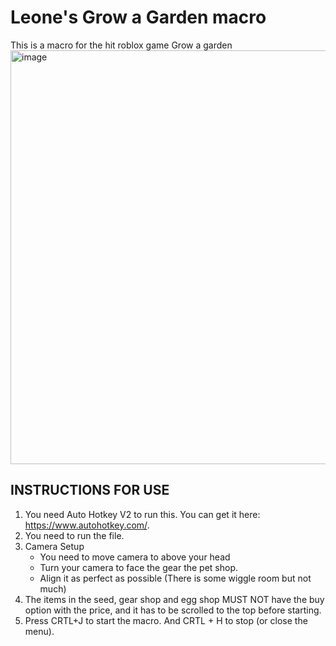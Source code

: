 # Leone's Grow a Garden macro
This is a macro for the hit roblox game Grow a garden
<img width="509" height="662" alt="image" src="https://github.com/user-attachments/assets/0defeb7e-9677-4b4e-8a68-32ea65567a09" />

## INSTRUCTIONS FOR USE
  1. You need Auto Hotkey V2 to run this. You can get it here: https://www.autohotkey.com/.
  2. You need to run the file.
  3. Camera Setup
     - You need to move camera to above your head
     - Turn your camera to face the gear the pet shop.
     - Align it as perfect as possible (There is some wiggle room but not much)
  4. The items in the seed, gear shop and egg shop MUST NOT have the buy option with the price, and it has to be scrolled to the top before starting.
  5. Press CRTL+J to start the macro. And CRTL + H to stop (or close the menu).
